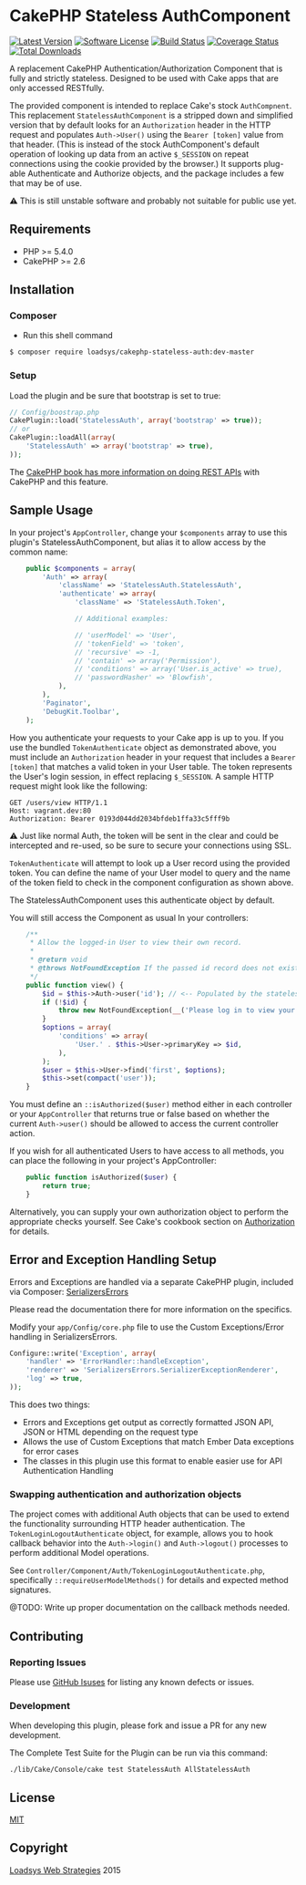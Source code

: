 # CakePHP Stateless AuthComponent

[![Latest Version](https://img.shields.io/github/release/loadsys/CakePHP-Stateless-Auth.svg?style=flat-square)](https://github.com/loadsys/CakePHP-Stateless-Auth/releases)
[![Software License](https://img.shields.io/badge/license-MIT-brightgreen.svg?style=flat-square)](LICENSE.md)
[![Build Status](https://travis-ci.org/loadsys/CakePHP-Stateless-Auth.svg?branch=master&style=flat-square)](https://travis-ci.org/loadsys/CakePHP-Stateless-Auth)
[![Coverage Status](https://coveralls.io/repos/loadsys/CakePHP-Stateless-Auth/badge.svg)](https://coveralls.io/r/loadsys/CakePHP-Stateless-Auth)
[![Total Downloads](https://img.shields.io/packagist/dt/loadsys/cakephp-stateless-auth.svg?style=flat-square)](https://packagist.org/packages/loadsys/cakephp-stateless-auth)

A replacement CakePHP Authentication/Authorization Component that is fully and strictly stateless. Designed to be used with Cake apps that are only accessed RESTfully.

The provided component is intended to replace Cake's stock `AuthCompnent`. This replacement `StatelessAuthComponent` is a stripped down and simplified version that by default looks for an `Authorization` header in the HTTP request and populates `Auth->User()` using the `Bearer [token]` value from that header. (This is instead of the stock AuthComponent's default operation of looking up data from an active `$_SESSION` on repeat connections using the cookie provided by the browser.) It supports plug-able Authenticate and Authorize objects, and the package includes a few that may be of use.

:warning: This is still unstable software and probably not suitable for public use yet.


## Requirements

* PHP >= 5.4.0
* CakePHP >= 2.6


## Installation

### Composer

* Run this shell command

````bash
$ composer require loadsys/cakephp-stateless-auth:dev-master
````

### Setup

Load the plugin and be sure that bootstrap is set to true:

```php
// Config/boostrap.php
CakePlugin::load('StatelessAuth', array('bootstrap' => true));
// or
CakePlugin::loadAll(array(
	'StatelessAuth' => array('bootstrap' => true),
));
```

The [CakePHP book has more information on doing REST APIs](http://book.cakephp.org/2.0/en/development/rest.html) with CakePHP and this feature.


## Sample Usage

In your project's `AppController`, change your `$components` array to use this plugin's StatelessAuthComponent, but alias it to allow access by the common name:


```php
	public $components = array(
		'Auth' => array(
			'className' => 'StatelessAuth.StatelessAuth',
			'authenticate' => array(
				'className' => 'StatelessAuth.Token',

				// Additional examples:

				// 'userModel' => 'User',
				// 'tokenField' => 'token',
				// 'recursive' => -1,
				// 'contain' => array('Permission'),
				// 'conditions' => array('User.is_active' => true),
				// 'passwordHasher' => 'Blowfish',
			),
		),
		'Paginator',
		'DebugKit.Toolbar',
	);
```

How you authenticate your requests to your Cake app is up to you. If you use the bundled `TokenAuthenticate` object as demonstrated above, you must include an `Authorization` header in your request that includes a `Bearer [token]` that matches a valid token in your User table. The token represents the User's login session, in effect replacing `$_SESSION`. A sample HTTP request might look like the following:

```
GET /users/view HTTP/1.1
Host: vagrant.dev:80
Authorization: Bearer 0193d044dd2034bfdeb1ffa33c5fff9b
```

:warning: Just like normal Auth, the token will be sent in the clear and could be intercepted and re-used, so be sure to secure your connections using SSL.

`TokenAuthenticate` will attempt to look up a User record using the provided token. You can define the name of your User model to query and the name of the token field to check in the component configuration as shown above.

The StatelessAuthComponent uses this authenticate object by default.


You will still access the Component as usual In your controllers:

```php
	/**
	 * Allow the logged-in User to view their own record.
	 *
	 * @return void
	 * @throws NotFoundException If the passed id record does not exist
	 */
	public function view() {
		$id = $this->Auth->user('id'); // <-- Populated by the stateless auth component.
		if (!$id) {
			throw new NotFoundException(__('Please log in to view your User record.'));
		}
		$options = array(
			'conditions' => array(
				'User.' . $this->User->primaryKey => $id,
			),
		);
		$user = $this->User->find('first', $options);
		$this->set(compact('user'));
	}
```

You must define an `::isAuthorized($user)` method either in each controller or your `AppController` that returns true or false based on whether the current `Auth->user()` should be allowed to access the current controller action.

If you wish for all authenticated Users to have access to all methods, you can place the following in your project's AppController:

```php
	public function isAuthorized($user) {
		return true;
	}
```

Alternatively, you can supply your own authorization object to perform the appropriate checks yourself. See Cake's cookbook section on [Authorization](http://book.cakephp.org/2.0/en/core-libraries/components/authentication.html#authorization) for details.

## Error and Exception Handling Setup

Errors and Exceptions are handled via a separate CakePHP plugin, 
included via Composer: [SerializersErrors](https://github.com/loadsys/CakePHP-Serializers-Errors)

Please read the documentation there for more information on the specifics.

Modify your `app/Config/core.php` file to use the Custom Exceptions/Error
handling in SerializersErrors.

``` php
Configure::write('Exception', array(
	'handler' => 'ErrorHandler::handleException',
	'renderer' => 'SerializersErrors.SerializerExceptionRenderer',
	'log' => true,
));
```

This does two things:

* Errors and Exceptions get output as correctly formatted JSON API, JSON or HTML 
depending on the request type
* Allows the use of Custom Exceptions that match Ember Data exceptions for error cases
* The classes in this plugin use this format to enable easier use for API Authentication Handling

### Swapping authentication and authorization objects

The project comes with additional Auth objects that can be used to extend the functionality surrounding HTTP header authentication. The `TokenLoginLogoutAuthenticate` object, for example, allows you to hook callback behavior into the `Auth->login()` and `Auth->logout()` processes to perform additional Model operations.

See `Controller/Component/Auth/TokenLoginLogoutAuthenticate.php`, specifically `::requireUserModelMethods()` for details and expected method signatures.

@TODO: Write up proper documentation on the callback methods needed.



## Contributing

### Reporting Issues

Please use [GitHub Isuses](https://github.com/loadsys/CakePHP-Stateless-Auth/issues) for listing any known defects or issues.

### Development

When developing this plugin, please fork and issue a PR for any new development.

The Complete Test Suite for the Plugin can be run via this command:

`./lib/Cake/Console/cake test StatelessAuth AllStatelessAuth`

## License

[MIT](https://github.com/loadsys/CakePHP-Stateless-Auth/blob/master/LICENSE.md)


## Copyright

[Loadsys Web Strategies](http://www.loadsys.com) 2015
